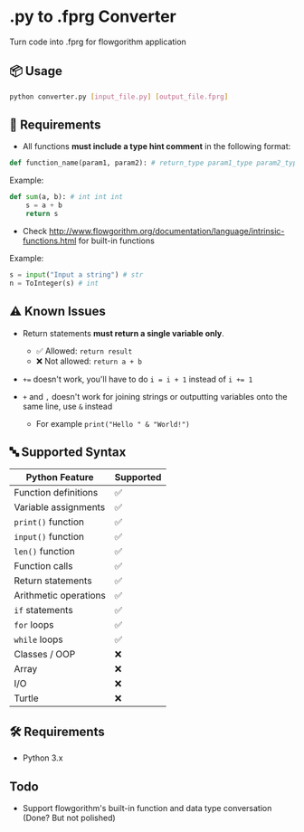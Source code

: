 # .py to .fprg Converter

Turn code into .fprg for flowgorithm application

## 📦 Usage

```bash
python converter.py [input_file.py] [output_file.fprg]
```

## 📌 Requirements

- All functions **must include a type hint comment** in the following format:

```python
def function_name(param1, param2): # return_type param1_type param2_type
```

Example:

```python
def sum(a, b): # int int int
    s = a + b
    return s
```

- Check http://www.flowgorithm.org/documentation/language/intrinsic-functions.html for built-in functions

Example:

```python
s = input("Input a string") # str
n = ToInteger(s) # int
```

## ⚠️ Known Issues

- Return statements **must return a single variable only**.
  - ✅ Allowed: `return result`
  - ❌ Not allowed: `return a + b`

- `+=` doesn't work, you'll have to do `i = i + 1` instead of `i += 1`

- `+` and `,`  doesn't work for joining strings or outputting variables onto the same line, use `&` instead
  - For example `print("Hello " & "World!")`

## 🔤 Supported Syntax

| Python Feature        | Supported |
|-----------------------|-----------|
| Function definitions  | ✅        |
| Variable assignments  | ✅        |
| `print()` function    | ✅        |
| `input()` function    | ✅        |
| `len()` function      | ✅        |
| Function calls        | ✅        |
| Return statements     | ✅        |
| Arithmetic operations | ✅        |
| `if` statements       | ✅        |
| `for` loops           | ✅        |
| `while` loops         | ✅        |
| Classes / OOP         | ❌        |
| Array                 | ❌        |
| I/O                   | ❌        |
| Turtle                | ❌        |

## 🛠 Requirements

- Python 3.x

## Todo

- Support flowgorithm's built-in function and data type conversation (Done? But not polished)